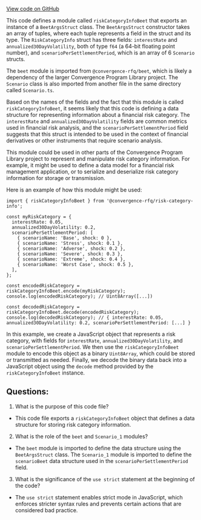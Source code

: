[View code on GitHub](https://github.com/convergence-rfq/convergence-program-library/risk-engine/js/generated/types/RiskCategoryInfo.js)

This code defines a module called `riskCategoryInfoBeet` that exports an instance of a `BeetArgsStruct` class. The `BeetArgsStruct` constructor takes an array of tuples, where each tuple represents a field in the struct and its type. The `RiskCategoryInfo` struct has three fields: `interestRate` and `annualized30DayVolatility`, both of type `f64` (a 64-bit floating point number), and `scenarioPerSettlementPeriod`, which is an array of 6 `Scenario` structs. 

The `beet` module is imported from `@convergence-rfq/beet`, which is likely a dependency of the larger Convergence Program Library project. The `Scenario` class is also imported from another file in the same directory called `Scenario.ts`. 

Based on the names of the fields and the fact that this module is called `riskCategoryInfoBeet`, it seems likely that this code is defining a data structure for representing information about a financial risk category. The `interestRate` and `annualized30DayVolatility` fields are common metrics used in financial risk analysis, and the `scenarioPerSettlementPeriod` field suggests that this struct is intended to be used in the context of financial derivatives or other instruments that require scenario analysis. 

This module could be used in other parts of the Convergence Program Library project to represent and manipulate risk category information. For example, it might be used to define a data model for a financial risk management application, or to serialize and deserialize risk category information for storage or transmission. 

Here is an example of how this module might be used:

```
import { riskCategoryInfoBeet } from '@convergence-rfq/risk-category-info';

const myRiskCategory = {
  interestRate: 0.05,
  annualized30DayVolatility: 0.2,
  scenarioPerSettlementPeriod: [
    { scenarioName: 'Base', shock: 0 },
    { scenarioName: 'Stress', shock: 0.1 },
    { scenarioName: 'Adverse', shock: 0.2 },
    { scenarioName: 'Severe', shock: 0.3 },
    { scenarioName: 'Extreme', shock: 0.4 },
    { scenarioName: 'Worst Case', shock: 0.5 },
  ],
};

const encodedRiskCategory = riskCategoryInfoBeet.encode(myRiskCategory);
console.log(encodedRiskCategory); // Uint8Array([...])

const decodedRiskCategory = riskCategoryInfoBeet.decode(encodedRiskCategory);
console.log(decodedRiskCategory); // { interestRate: 0.05, annualized30DayVolatility: 0.2, scenarioPerSettlementPeriod: [...] }
```

In this example, we create a JavaScript object that represents a risk category, with fields for `interestRate`, `annualized30DayVolatility`, and `scenarioPerSettlementPeriod`. We then use the `riskCategoryInfoBeet` module to encode this object as a binary `Uint8Array`, which could be stored or transmitted as needed. Finally, we decode the binary data back into a JavaScript object using the `decode` method provided by the `riskCategoryInfoBeet` instance.
## Questions: 
 1. What is the purpose of this code file?
- This code file exports a `riskCategoryInfoBeet` object that defines a data structure for storing risk category information.

2. What is the role of the `beet` and `Scenario_1` modules?
- The `beet` module is imported to define the data structure using the `BeetArgsStruct` class. The `Scenario_1` module is imported to define the `scenarioBeet` data structure used in the `scenarioPerSettlementPeriod` field.

3. What is the significance of the `use strict` statement at the beginning of the code?
- The `use strict` statement enables strict mode in JavaScript, which enforces stricter syntax rules and prevents certain actions that are considered bad practice.